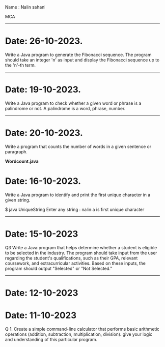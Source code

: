 Name : Nalin sahani

MCA

---

# Date: 26-10-2023. 

Write a Java program to generate the Fibonacci sequence. The program should take an integer 'n' as input and display the Fibonacci sequence up to the 'n'-th term.

---

# Date: 19-10-2023.

 Write a Java program to check whether a given word or phrase is a palindrome or not. A palindrome is a word, phrase, number.

---

# Date: 20-10-2023.

 Write a program that counts the number of words in a given sentence or paragraph.

**Wordcount.java**

# Date: 16-10-2023.

Write a Java program to identify and print the first unique character in a given string.

$ java UniqueString
Enter any string : nalin
a is first unique character

---

# Date: 15-10-2023

Q3 Write a Java program that helps determine whether a student is eligible to be selected in the industry. The program should take input from the user regarding the student's qualifications, such as their GPA, relevant coursework, and extracurricular activities. Based on these inputs, the program should output "Selected" or "Not Selected."

---

# Date: 12-10-2023

# Date: 11-10-2023

Q 1. Create a simple command-line calculator that performs basic arithmetic operations (addition, subtraction, multiplication, division). give your logic and understanding of this particular program.
